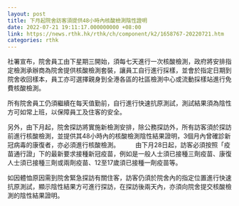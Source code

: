 ```yaml
---
layout: post
title: 下月起院舍訪客須提供48小時內核酸檢測陰性證明
date: 2022-07-21 19:11:17.000000000 +08:00
link: https://news.rthk.hk/rthk/ch/component/k2/1658767-20220721.htm
categories: rthk
---
```


社署宣布，院舍員工由下星期三開始，須每七天進行一次核酸檢測，政府將安排指定檢測承辦商為院舍提供核酸檢測套裝，讓員工自行進行採樣，並會於指定日期到院舍收回樣本，員工亦可選擇親身到全港各區的社區檢測中心或流動採樣站進行免費核酸檢測。

所有院舍員工仍須繼續在每天值勤前，自行進行快速抗原測試，測試結果須為陰性方可如常上班，以保障員工及住客的安全。

另外，由下月起，院舍探訪將實施新檢測安排，除公務探訪外，所有訪客須於探訪前進行核酸檢測，並提供其48小時內的核酸檢測陰性結果證明，3個月內曾確診新冠病毒的康復者，亦必須進行核酸檢測。
　　 
由下月28日起，訪客必須按照「疫苗通行證」下的最新要求接種新冠疫苗，例如是一般人士須已接種三劑疫苗、康復人士須已接種三劑或兩劑疫苗、12至17歲須已接種一劑疫苗等。
 
如因體恤原因需到院舍緊急探訪有關住客，訪客仍須於院舍內的指定位置進行快速抗原測試，顯示陰性結果方可進行探訪，在探訪後兩天內，亦須向院舍提交核酸檢測的陰性結果證明。

